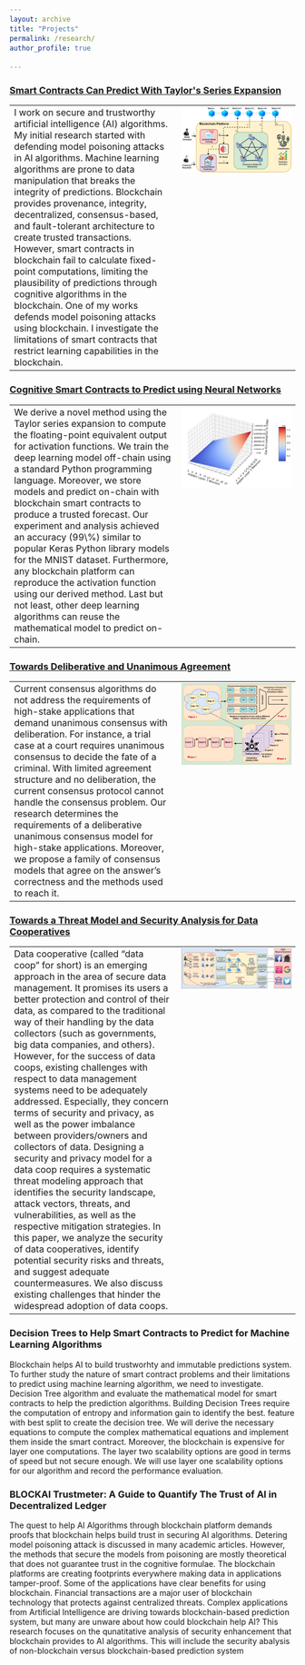 ```yaml
---
layout: archive
title: "Projects"
permalink: /research/
author_profile: true

---
```


### [Smart Contracts Can Predict With Taylor's Series Expansion](https://www.researchgate.net/publication/352730718_Making_Smart_Contracts_Smarter) 
<table style="width: 100%; border-collapse: collapse; border: none;">
  <tr>
    <td style="border: none; vertical-align: top; width: 50%; padding-right: 12px; font-size: 16px;">
      I work on secure and trustworthy artificial intelligence (AI) algorithms. My initial research started with defending model poisoning attacks in AI algorithms. Machine learning algorithms are prone to data manipulation that breaks the integrity of predictions. Blockchain provides provenance, integrity, decentralized, consensus-based, and fault-tolerant architecture to create trusted transactions. However, smart contracts in blockchain fail to calculate fixed-point computations, limiting the plausibility of predictions through cognitive algorithms in the blockchain. One of my works defends model poisoning attacks using blockchain. I investigate the limitations of smart contracts that restrict learning capabilities in the blockchain.
    </td>
    <td style="border: none; vertical-align: top; width: 35%; text-align: center;">
      <img src="/_pages/NB1.jpg" alt="NB Image">
    </td>
  </tr>
</table>



### [Cognitive Smart Contracts to Predict using Neural Networks](https://www.researchgate.net/publication/365102617_Smarter_Contracts_to_Predict_using_Deep-Learning_Algorithms)
<table style="width: 100%; border-collapse: collapse; border: none;">
  <tr>
    <td style="border: none; vertical-align: top; width: 50%; padding-right: 12px; font-size: 16px;">
     We derive a novel method using the Taylor series expansion to compute the floating-point equivalent output for activation functions. We train the deep learning model off-chain using a standard           Python programming language. Moreover, we store models and predict on-chain with blockchain smart contracts to produce a trusted forecast. Our experiment and analysis achieved an accuracy (99\%)         similar to popular Keras Python library models for the MNIST dataset. Furthermore, any blockchain platform can reproduce the activation function using our derived method. Last but not least, other       deep learning algorithms can reuse the mathematical model to predict on-chain.
    </td>
    <td style="border: none; vertical-align: top; width: 35%; text-align: center;">
      <img src="/_pages/NN1.png" alt="NN Image">
    </td>
  </tr>
</table>

### [Towards Deliberative and Unanimous Agreement](https://www.scitepress.org/Papers/2024/128134/128134.pdf)
<table style="width: 100%; border-collapse: collapse; border: none;">
  <tr>
    <td style="border: none; vertical-align: top; width: 50%; padding-right: 12px; font-size: 16px;">
     Current consensus algorithms do not address the requirements of high-stake applications that demand unanimous consensus with deliberation. For instance, a trial case at a court requires unanimous        consensus to decide the fate of a criminal. With limited agreement structure and no deliberation, the current consensus protocol cannot handle the consensus problem. Our research determines the          requirements of a deliberative unanimous consensus model for high-stake applications. Moreover, we propose a family of consensus models that agree on the answer’s correctness and the methods used        to reach it.
    </td>
    <td style="border: none; vertical-align: top; width: 35%; text-align: center;">
      <img src="/_pages/consensus.jpg" alt="Consensus Image">
    </td>
  </tr>
</table>

### [Towards a Threat Model and Security Analysis for Data Cooperatives](https://www.scitepress.org/Papers/2024/128134/128134.pdf)
<table style="width: 100%; border-collapse: collapse; border: none;">
  <tr>
    <td style="border: none; vertical-align: top; width: 50%; padding-right: 12px; font-size: 16px;">
     Data cooperative (called “data coop” for short) is an emerging approach in the area of secure data management. It promises its users a better protection and control of their 
data, as compared to the traditional way of their handling by the data collectors (such as governments, big data companies, and others). However, for the success of data coops, 
existing challenges with respect to data management systems need to be adequately addressed. Especially, they concern terms of security and privacy, as well as the power imbalance between providers/owners and collectors of data. Designing a security and privacy model for a data coop requires a systematic threat modeling approach that identifies the security landscape, attack vectors, threats, and vulnerabilities, as well as the respective mitigation strategies. In this paper, we analyze the security of data cooperatives, identify potential security risks and threats, and suggest adequate countermeasures. We also discuss existing challenges that hinder the widespread adoption of data coops.
    </td>
    <td style="border: none; vertical-align: top; width: 35%; text-align: center;">
      <img src="/_pages/DC_ABIOLA1.jpg" alt="Data Cooperative Image">
    </td>
  </tr>
</table>


### Decision Trees to Help Smart Contracts to Predict for Machine Learning Algorithms
  Blockchain helps AI to build trustworhty and immutable predictions system. To further study the nature of smart contract problems and their limitations to predict using machine learning algorithm, we need to investigate. Decision Tree algorithm and evaluate the mathematical model for smart contracts to help the prediction algorithms. Building Decision Trees require the computation of entropy and information gain to identify the best. feature with best split to create the decision tree. We will derive the necessary equations to compute  the complex mathematical equations and implement them inside the smart contract. Moreover, the blockchain is expensive for layer one computations. The layer two scalability options are good in terms of speed but not secure enough. We will use layer one scalability options for our algorithm and record the performance evaluation. 

### BLOCKAI Trustmeter: A Guide to Quantify The Trust of AI in Decentralized Ledger
The quest to help AI Algorithms through blockchain platform demands proofs that blockchain helps build trust in securing AI algorithms. Detering model poisoning attack is discussed in many academic articles. However, the methods that secure the models from poisoning are mostly theoretical that does not guarantee trust in the cognitive formulae. The blockchain platforms are creating footprints everywhere making data in applications tamper-proof. Some of the applications have clear benefits for using blockchain. Financial transactions are a major user of blockchain technology that protects against centralized threats. Complex applications from Artificial Intelligence are driving towards blockchain-based prediction system, but many are unware about how could blockchain help AI? This research focuses on the qunatitative analysis of security enhancement that blockchain provides to AI algorithms. This will include the security abalysis of non-blockchain versus blockchain-based prediction system   
  

